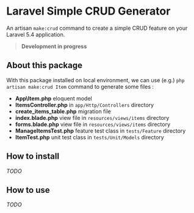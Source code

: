 # Laravel Simple CRUD Generator

An artisan `make:crud` command to create a simple CRUD feature on your Laravel 5.4 application.

> **Development in progress**

## About this package
With this package installed on local environment, we can use (e.g.) `php artisan make:crud Item` command to generate some files :
- **App\Item.php** eloquent model
- **ItemsController.php** in `app/Http/Controllers` directory
- **create_items_table.php** migration file
- **index.blade.php** view file in `resources/views/items` directory
- **forms.blade.php** view file in `resources/views/items` directory
- **ManageItemsTest.php** feature test class in `tests/Feature` directory
- **ItemTest.php** unit test class in `tests/Unit/Models` directory

## How to install
*TODO*

## How to use
*TODO*